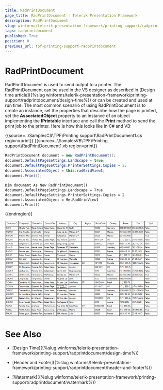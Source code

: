 ```yaml
---
title: RadPrintDocument
page_title: RadPrintDocument | Telerik Presentation Framework
description: RadPrintDocument
slug: winforms/telerik-presentation-framework/printing-support/radprintdocument
tags: radprintdocument
published: True
position: 0
previous_url: tpf-printing-support-radprintdocument
---
```


# RadPrintDocument


RadPrintDocument is used to send output to a printer. The RadPrintDocument can be used in the VS designer as described in [Design time article]({%slug winforms/telerik-presentation-framework/printing-support/radprintdocument/design-time%}) or can be created and used at run time. The most common scenario of using RadPrintDocument is to create an instance, set the properties that describe how the page is printed, set the __AssociatedObject__ property to an instance of an object implementing the __IPrintable__ interface and call the __Print__ method to send the print job to the printer. Here is how this looks like in C# and VB:

{{source=..\SamplesCS\TPF\Printing support\RadPrintDocument1.cs region=print}} 
{{source=..\SamplesVB\TPF\Printing support\RadPrintDocument1.vb region=print}} 

````C#
RadPrintDocument document = new RadPrintDocument();
document.DefaultPageSettings.Landscape = true;
document.DefaultPageSettings.PrinterSettings.Copies = 2;
document.AssociatedObject = this.radGridView1;
document.Print();

````
````VB.NET
Dim document As New RadPrintDocument()
document.DefaultPageSettings.Landscape = True
document.DefaultPageSettings.PrinterSettings.Copies = 2
document.AssociatedObject = Me.RadGridView1
document.Print()

````

{{endregion}} 

![tpf-printing-support-radprintdocument](images/tpf-printing-support-radprintdocument.png)

# See Also
* [Design Time]({%slug winforms/telerik-presentation-framework/printing-support/radprintdocument/design-time%})

* [Header and Footer]({%slug winforms/telerik-presentation-framework/printing-support/radprintdocument/header-and-footer%})

* [Watermark]({%slug winforms/telerik-presentation-framework/printing-support/radprintdocument/watermark%})

